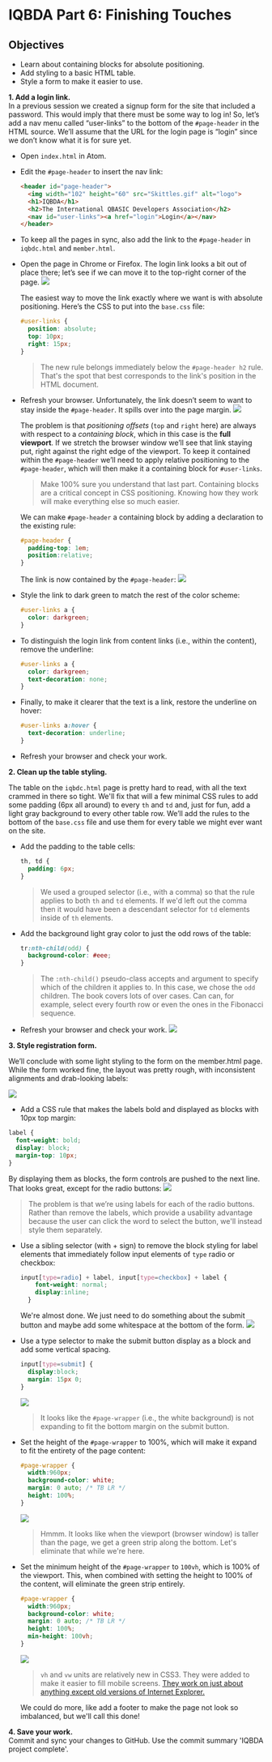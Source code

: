 # IQBDA Part 6: Finishing Touches

## Objectives
* Learn about containing blocks for absolute positioning.
* Add styling to a basic HTML table.
* Style a form to make it easier to use.

**1. Add a login link.**  
  In a previous session we created a signup form for the site that included a password. This would imply that there must be some way to log in! So, let’s add a nav menu called “user-links” to the bottom of the `#page-header` in the HTML source. We’ll assume that the URL for the login page is “login” since we don’t know what it is for sure yet.

* Open `index.html` in Atom.
* Edit the `#page-header` to insert the nav link:

  ```html
  <header id="page-header">
    <img width="102" height="60" src="Skittles.gif" alt="logo">
    <h1>IQBDA</h1>
    <h2>The International QBASIC Developers Association</h2>
    <nav id="user-links"><a href="login">Login</a></nav>
  </header>
  ```

* To keep all the pages in sync, also add the link to the `#page-header` in `iqbdc.html` and `member.html`.
* Open the page in Chrome or Firefox. The login link looks a bit out of place there; let’s see if we can move it to the top-right corner of the page.
  ![](images/part6s1a.png)

  The easiest way to move the link exactly where we want is with absolute positioning. Here’s the CSS to put into the `base.css` file:
  ```css
  #user-links {
    position: absolute;
    top: 10px;
    right: 15px;
  }
  ```

  > The new rule belongs immediately below the `#page-header h2` rule. That's the spot that best corresponds to the link's position in the HTML document.

* Refresh your browser. Unfortunately, the link doesn’t seem to want to stay inside the `#page-header`. It spills over into the page margin.
  ![](images/part6s1b.png)

  The problem is that *positioning offsets* (`top` and `right` here) are always with respect to a *containing block*, which in this case is the **full viewport**. If we stretch the browser window we’ll see that link staying put, right against the right edge of the viewport. To keep it contained within the `#page-header` we’ll need to apply relative positioning to the `#page-header`, which will then make it a containing block for `#user-links`.
  > Make 100% sure you understand that last part. Containing blocks are a critical concept in CSS positioning. Knowing how they work will make everything else so much easier.

  We can make `#page-header` a containing block by adding a declaration to the existing rule:
  ```css
  #page-header {
    padding-top: 1em;
    position:relative;
  }
  ```

  The link is now contained by the `#page-header`:
  ![](images/part6s1c.png)

* Style the link to dark green to match the rest of the color scheme:
  ```css
  #user-links a {
    color: darkgreen;
  }
  ```

* To distinguish the login link from content links (i.e., within the content), remove the underline:
  ```css
  #user-links a {
    color: darkgreen;
    text-decoration: none;
  }
  ```

* Finally, to make it clearer that the text is a link, restore the underline on hover:
  ```css
  #user-links a:hover {
    text-decoration: underline;
  }
  ```

* Refresh your browser and check your work.

**2. Clean up the table styling.**  

The table on the `iqbdc.html` page is pretty hard to read, with all the text crammed in there so tight. We'll fix that will a few minimal CSS rules to add some padding (6px all around) to every `th` and `td` and, just for fun, add a light gray background to every other table row. We’ll add the rules to the bottom of the `base.css` file and use them for every table we might ever want on the site.

* Add the padding to the table cells:

  ```css
  th, td {
    padding: 6px;
  }
  ```

  > We used a grouped selector (i.e., with a comma) so that the rule applies to both `th` and `td` elements. If we'd left out the comma then it would have been a descendant selector for `td` elements inside of `th` elements.

* Add the background light gray color to just the odd rows of the table:
  ```css
  tr:nth-child(odd) {
    background-color: #eee;
  }
  ```

  > The `:nth-child()` pseudo-class accepts and argument to specify which of the children it applies to. In this case, we chose the `odd` children. The book covers lots of over cases. Can can, for example, select every fourth row or even the ones in the Fibonacci sequence.

* Refresh your browser and check your work.
  ![](images/part6s2a.png)


**3. Style registration form.**  

We’ll conclude with some light styling to the form on the member.html page. While the form worked fine, the layout was pretty rough, with inconsistent alignments and drab-looking labels:

  ![](images/part6s3a.png)

*  Add a CSS rule that makes the labels bold and displayed as blocks with 10px top margin:

  ```css
  label {
    font-weight: bold;
    display: block;
    margin-top: 10px;
  }
  ```

  By displaying them as blocks, the form controls are pushed to the next line. That looks great, except for the radio buttons:
  ![](images/part6s3b.png)

  >The problem is that we’re using labels for each of the radio buttons. Rather than remove the labels, which provide a usability advantage because the user can click the word to select the button, we'll instead style them separately.

* Use a sibling selector (with + sign) to remove the block styling for label elements that immediately follow input elements of `type` radio or checkbox:

  ```css
  input[type=radio] + label, input[type=checkbox] + label {
      font-weight: normal;
      display:inline;
    }
  ```

  We're almost done. We just need to do something about the submit button and maybe add some whitespace at the bottom of the form.
  ![](images/part6s3c.png)

* Use a type selector to make the submit button display as a block and add some vertical spacing.
  ```css
  input[type=submit] {
    display:block;
    margin: 15px 0;
  }
  ```

  ![](images/part6s3d.png)

  > It looks like the `#page-wrapper` (i.e., the white background) is not expanding to fit the bottom margin on the submit button.

* Set the height of the `#page-wrapper` to 100%, which will make it expand to fit the entirety of the page content:

  ```css
  #page-wrapper {
    width:960px;
    background-color: white;
    margin: 0 auto; /* TB LR */
    height: 100%;
  }
  ```

  ![](images/part6s3e.png)

  > Hmmm. It looks like when the viewport (browser window) is taller than the page, we get a green strip along the bottom. Let's eliminate that while we're here.

* Set the minimum height of the `#page-wrapper` to `100vh`, which is 100% of the viewport. This, when combined with setting the height to 100% of the content, will eliminate the green strip entirely.

  ```css
  #page-wrapper {
    width:960px;
    background-color: white;
    margin: 0 auto; /* TB LR */
    height: 100%;  
    min-height: 100vh;
  }
  ```

  ![](images/part6s3f.png)

  > `vh` and `vw` units are relatively new in CSS3. They were added to make it easier to fill mobile screens. [They work on just about anything except old versions of Internet Explorer.](http://caniuse.com/#feat=viewport-units)

  We could do more, like add a footer to make the page not look so imbalanced, but we'll call this done!

**4. Save your work.**  
Commit and sync your changes to GitHub. Use the commit summary 'IQBDA project complete'.

